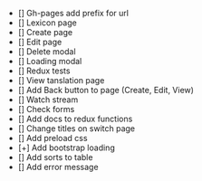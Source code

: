 - [] Gh-pages add prefix for url
- [] Lexicon page
- [] Create page
- [] Edit page
- [] Delete modal
- [] Loading modal
- [] Redux tests
- [] View tanslation page
- [] Add Back button to page (Create, Edit, View)
- [] Watch stream
- [] Check forms
- [] Add docs to redux functions
- [] Change titles on switch page
- [] Add preload css
- [+] Add bootstrap loading
- [] Add sorts to table
- [] Add error message
